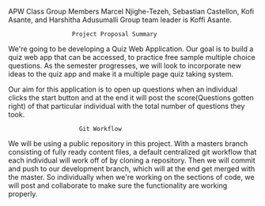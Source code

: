 APW Class Group Members Marcel Njighe-Tezeh, Sebastian Castellon, Kofi Asante, and  Harshitha Adusumalli Group team leader is Koffi Asante.


                      Project Proposal Summary

We're going to be developing a Quiz Web Application. Our goal is to build a quiz web app that can be accessed, to practice free sample multiple choice questions. As the semester progresses, we will look to incorporate new ideas to the quiz app and make it a multiple page quiz taking system.

Our aim for this application is to open up questions when an individual clicks the start button and at the end it will post the score(Questions gotten right) of that particular individual with the total number of questions they took.

                        Git Workflow
We will be using a public repository in this project. With a masters branch consisting of fully ready content files, a default centralized git workflow that each individual will work off of by cloning a repository. Then we will commit and push to our development branch, which will at the end get merged with the master. So individually when we're working on the sections of code, we will post and collaborate to make sure the functionality are working properly.